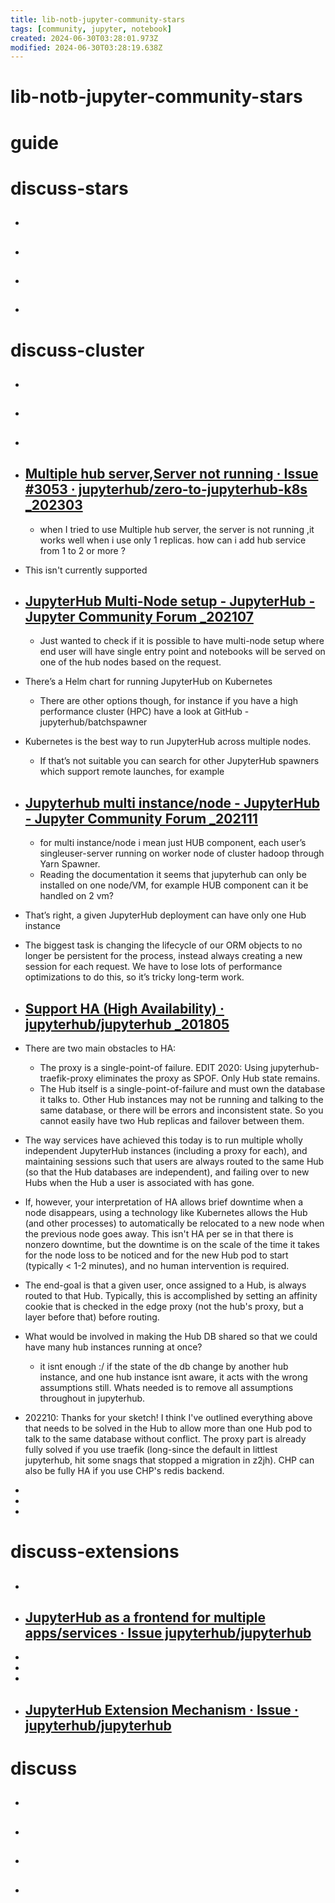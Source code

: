 ```yaml
---
title: lib-notb-jupyter-community-stars
tags: [community, jupyter, notebook]
created: 2024-06-30T03:28:01.973Z
modified: 2024-06-30T03:28:19.638Z
---
```


# lib-notb-jupyter-community-stars

# guide

# discuss-stars
- ## 

- ## 

- ## 

- ## 
# discuss-cluster
- ## 

- ## 

- ## 

- ## [Multiple hub server,Server not running · Issue #3053 · jupyterhub/zero-to-jupyterhub-k8s _202303](https://github.com/jupyterhub/zero-to-jupyterhub-k8s/issues/3053)
  - when I tried to use Multiple hub server, the server is not running ,it works well when i use only 1 replicas. how can i add hub service from 1 to 2 or more ?
- This isn't currently supported

- ## [JupyterHub Multi-Node setup - JupyterHub - Jupyter Community Forum _202107](https://discourse.jupyter.org/t/jupyterhub-multi-node-setup/10120)
  - Just wanted to check if it is possible to have multi-node setup where end user will have single entry point and notebooks will be served on one of the hub nodes based on the request.

- There’s a Helm chart for running JupyterHub on Kubernetes
  - There are other options though, for instance if you have a high performance cluster (HPC) have a look at GitHub - jupyterhub/batchspawner

- Kubernetes is the best way to run JupyterHub across multiple nodes.
  - If that’s not suitable you can search for other JupyterHub spawners which support remote launches, for example

- ## [Jupyterhub multi instance/node - JupyterHub - Jupyter Community Forum _202111](https://discourse.jupyter.org/t/jupyterhub-multi-instance-node/11831/1)
  - for multi instance/node i mean just HUB component, each user’s singleuser-server running on worker node of cluster hadoop through Yarn Spawner.
  - Reading the documentation it seems that jupyterhub can only be installed on one node/VM, for example HUB component can it be handled on 2 vm?

- That’s right, a given JupyterHub deployment can have only one Hub instance

- The biggest task is changing the lifecycle of our ORM objects to no longer be persistent for the process, instead always creating a new session for each request. We have to lose lots of performance optimizations to do this, so it’s tricky long-term work.

- ## [Support HA (High Availability) · jupyterhub/jupyterhub _201805](https://github.com/jupyterhub/jupyterhub/issues/1932)
- There are two main obstacles to HA:
  - The proxy is a single-point-of failure. EDIT 2020: Using jupyterhub-traefik-proxy eliminates the proxy as SPOF. Only Hub state remains.
  - The Hub itself is a single-point-of-failure and must own the database it talks to. Other Hub instances may not be running and talking to the same database, or there will be errors and inconsistent state. So you cannot easily have two Hub replicas and failover between them.
- The way services have achieved this today is to run multiple wholly independent JupyterHub instances (including a proxy for each), and maintaining sessions such that users are always routed to the same Hub (so that the Hub databases are independent), and failing over to new Hubs when the Hub a user is associated with has gone.
- If, however, your interpretation of HA allows brief downtime when a node disappears, using a technology like Kubernetes allows the Hub (and other processes) to automatically be relocated to a new node when the previous node goes away. This isn't HA per se in that there is nonzero downtime, but the downtime is on the scale of the time it takes for the node loss to be noticed and for the new Hub pod to start (typically < 1-2 minutes), and no human intervention is required.

- The end-goal is that a given user, once assigned to a Hub, is always routed to that Hub. Typically, this is accomplished by setting an affinity cookie that is checked in the edge proxy (not the hub's proxy, but a layer before that) before routing. 

- What would be involved in making the Hub DB shared so that we could have many hub instances running at once?
  - it isnt enough :/ if the state of the db change by another hub instance, and one hub instance isnt aware, it acts with the wrong assumptions still. Whats needed is to remove all assumptions throughout in jupyterhub.

- 202210: Thanks for your sketch! I think I've outlined everything above that needs to be solved in the Hub to allow more than one Hub pod to talk to the same database without conflict. The proxy part is already fully solved if you use traefik (long-since the default in littlest jupyterhub, hit some snags that stopped a migration in z2jh). CHP can also be fully HA if you use CHP's redis backend.

- 
- 
- 

# discuss-extensions
- ## 

- ## [JupyterHub as a frontend for multiple apps/services · Issue  jupyterhub/jupyterhub](https://github.com/jupyterhub/jupyterhub/issues/1880)
- 
- 
- 

- ## [JupyterHub Extension Mechanism · Issue · jupyterhub/jupyterhub](https://github.com/jupyterhub/jupyterhub/issues/3416)

# discuss
- ## 

- ## 

- ## 

- ## 
